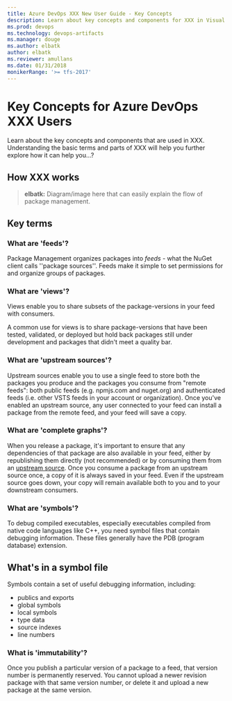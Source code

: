 ```yaml
---
title: Azure DevOps XXX New User Guide - Key Concepts
description: Learn about key concepts and components for XXX in Visual Studio Team Services (VSTS) and Team Foundation Server (TFS)
ms.prod: devops
ms.technology: devops-artifacts
ms.manager: douge
ms.author: elbatk
author: elbatk
ms.reviewer: amullans
ms.date: 01/31/2018
monikerRange: '>= tfs-2017'
---
```


# Key Concepts for Azure DevOps XXX Users 

Learn about the key concepts and components that are used in XXX. Understanding the basic terms and parts of XXX will help you further explore how it can help you...?

## How XXX works

> **elbatk:** Diagram/image here that can easily explain the flow of package management.

## Key terms

### What are 'feeds'?

Package Management organizes packages into *feeds* - what the NuGet client calls ''package sources''. Feeds make it simple to set permissions for and organize groups of packages. 

### What are 'views'?

Views enable you to share subsets of the package-versions in your feed with consumers. 

A common use for views is to share package-versions that have been tested, validated, or deployed but hold back packages still under development and packages that didn't meet a quality bar.

### What are 'upstream sources'?

Upstream sources enable you to use a single feed to store both the packages you produce and the packages you consume from "remote feeds": both public feeds (e.g. npmjs.com and nuget.org) and authenticated feeds (i.e. other VSTS feeds in your account or organization). Once you've enabled an upstream source, any user connected to your feed can install a package from the remote feed, and your feed will save a copy.

### What are 'complete graphs'?

When you release a package, it's important to ensure that any dependencies of that package are also available in your feed, either by republishing them directly (not recommended) or by consuming them from an [upstream source](../concepts/upstream-sources.md). Once you consume a package from an upstream source once, a copy of it is always saved in your feed. Even if the upstream source goes down, your copy will remain available both to you and to your downstream consumers.

### What are 'symbols'?

To debug compiled executables, especially executables compiled from native code languages like C++, you need symbol files that contain debugging information. These files generally have the PDB (program database) extension. 

## What's in a symbol file
Symbols contain a set of useful debugging information, including:
- publics and exports
- global symbols
- local symbols
- type data
- source indexes
- line numbers

### What is 'immutability'?

Once you publish a particular version of a package to a feed, that version number is permanently reserved. 
You cannot upload a newer revision package with that same version number, or delete it and upload a new package at the same version.



